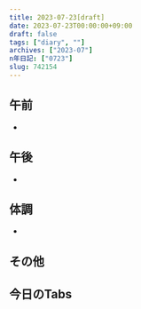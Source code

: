 ```yaml
---
title: 2023-07-23[draft]
date: 2023-07-23T00:00:00+09:00
draft: false
tags: ["diary", ""]
archives: ["2023-07"]
n年日記: ["0723"]
slug: 742154
---
```

## 午前
- 
## 午後
- 
## 体調
- 
## その他
## 今日のTabs